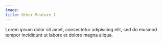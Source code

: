 ```yaml
---
image: 
title: Other Feature 1
---
```


Lorem ipsum dolor sit amet, consectetur adipiscing elit, sed do eiusmod tempor incididunt ut labore et dolore magna aliqua.
